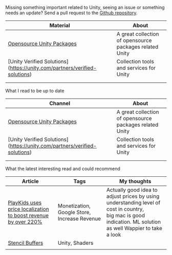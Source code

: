

Missing something important related to Unity, seeing an issue or something needs an update? Send a pull request to the [Github repository](https://github.com/FoxsterDev/MyBlogMaterials).

| **Material**                                                                           | About                                                    |
|----------------------------------------------------------------------------------------|----------------------------------------------------------|
| [Opensource Unity Packages](https://github.com/StefanoCecere/awesome-opensource-unity) | A great collection of opensource packages related Unity  |
| [Unity Verified Solutions] (https://unity.com/partners/verified-solutions)             | Collection tools and services for Unity                  |
|                                                                                        |                                                          |
|                                                                                        |                                                          |

What I read to be up to date

| **Channel**                                                                            | About                                                    |
|----------------------------------------------------------------------------------------|----------------------------------------------------------|
| [Opensource Unity Packages](https://github.com/StefanoCecere/awesome-opensource-unity) | A great collection of opensource packages related Unity  |
| [Unity Verified Solutions] (https://unity.com/partners/verified-solutions)             | Collection tools and services for Unity                  |
|                                                                                        |                                                          |
|                                                                                        |                                                          |



What the latest interesting read and could recommend

| **Article**                                                                                                                 | Tags                                         | My thoughts                                                                                                                                                       |
|-----------------------------------------------------------------------------------------------------------------------------|----------------------------------------------|-------------------------------------------------------------------------------------------------------------------------------------------------------------------|
| [PlayKids uses price localization to boost revenue by over 220%](https://play.google.com/console/about/playkids-casestudy/) | Monetization, Google Store, Increase Revenue | Actually good idea to adjust prices by using understanding level of cost in country,<br/> big mac is good indication. ML solution as well Wappier to take a look  |
| [Stencil Buffers](https://www.ronja-tutorials.com/post/022-stencil-buffers/)                                                | Unity, Shaders                               |                                                                                                                                                                   |
|                                                                                                                             |                                              |                                                                                                                                                                   |